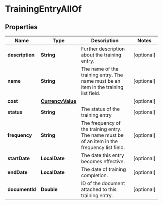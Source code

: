 

# TrainingEntryAllOf


## Properties

| Name | Type | Description | Notes |
|------------ | ------------- | ------------- | -------------|
|**description** | **String** | Further description about the training entry. |  [optional] |
|**name** | **String** | The name of the training entry. The name must be an item in the training list field. |  [optional] |
|**cost** | [**CurrencyValue**](CurrencyValue.md) |  |  [optional] |
|**status** | **String** | The status of the training entry |  [optional] |
|**frequency** | **String** | The frequency of the training entry. The name must be of an item in the frequency list field. |  [optional] |
|**startDate** | **LocalDate** | The date this entry becomes effective. |  [optional] |
|**endDate** | **LocalDate** | The date of training completion. |  [optional] |
|**documentId** | **Double** | ID of the document attached to this training entry. |  [optional] |



